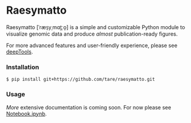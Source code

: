 # Raesymatto

Raesymatto [ˈræs̠yˌmɑt̪ːo̞] is a simple and customizable Python module to visualize genomic data and produce *almost* publication-ready figures.

For more advanced features and user-friendly experience, please see [deepTools](https://github.com/deeptools/deepTools).

### Installation

```console
$ pip install git+https://github.com/tare/raesymatto.git
```

### Usage

*More* extensive documentation is coming soon. 
For now please see [Notebook.ipynb](notebooks/Notebook.ipynb).
